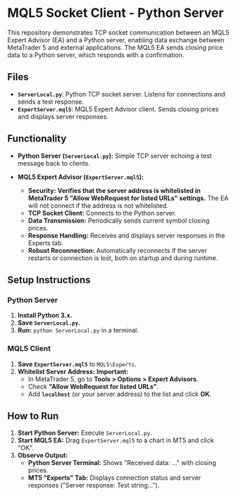 # MQL5 Socket Client - Python Server

This repository demonstrates TCP socket communication between an MQL5 Expert Advisor (EA) and a Python server, enabling data exchange between MetaTrader 5 and external applications. The MQL5 EA sends closing price data to a Python server, which responds with a confirmation.

## Files

*   **`ServerLocal.py`**: Python TCP socket server. Listens for connections and sends a test response.
*   **`ExpertServer.mql5`**: MQL5 Expert Advisor client. Sends closing prices and displays server responses.

## Functionality

*   **Python Server (`ServerLocal.py`):** Simple TCP server echoing a test message back to clients.
*   **MQL5 Expert Advisor (`ExpertServer.mql5`):**

    *   **Security:** **Verifies that the server address is whitelisted in MetaTrader 5 "Allow WebRequest for listed URLs" settings.**  The EA will not connect if the address is not whitelisted.
    *   **TCP Socket Client:** Connects to the Python server.
    *   **Data Transmission:** Periodically sends current symbol closing prices.
    *   **Response Handling:** Receives and displays server responses in the Experts tab.
    *   **Robust Reconnection:**  Automatically reconnects if the server restarts or connection is lost, both on startup and during runtime.

## Setup Instructions

### Python Server

1.  **Install Python 3.x.**
2.  **Save `ServerLocal.py`.**
3.  **Run:** `python ServerLocal.py` in a terminal.

### MQL5 Client

1.  **Save `ExpertServer.mql5`** to `MQL5\Experts`.
2.  **Whitelist Server Address:**  **Important:**
    *   In MetaTrader 5, go to **Tools > Options > Expert Advisors**.
    *   Check **"Allow WebRequest for listed URLs"**.
    *   Add **`localhost`** (or your server address) to the list and click **OK**.

## How to Run

1.  **Start Python Server:** Execute `ServerLocal.py`.
2.  **Start MQL5 EA:** Drag `ExpertServer.mql5` to a chart in MT5 and click "OK".
3.  **Observe Output:**
    *   **Python Server Terminal:** Shows "Received data: ..." with closing prices.
    *   **MT5 "Experts" Tab:** Displays connection status and server responses ("Server response: Test string...").